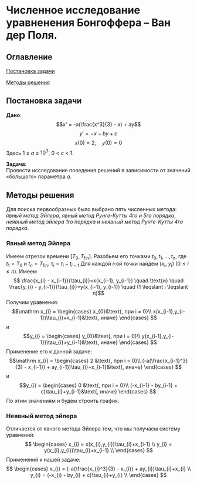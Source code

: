 # Численное исследование уравненения Бонгоффера – Ван дер Поля.

## Оглавление

[Постановка задачи](#1)

[Методы решения](#2)

<a id="1"></a>

## Постановка задачи
__Дано__:
$$x' = -a(\frac{x^3}{3} - x) + ay$$
$$y' = -x - by + c$$
$$x(0) = 2,\quad y(0) = 0$$
Здесь 1 $\leq$ _a_ $\leq$ $10^3$, 0 < _c_ < 1.  

__Задача__:  
Провести исследование поведения решений в зависимости от значений «большого» параметра _a_.

<a id="2"></a>

## Методы решения
Для поиска первообразных было выбрано пять численных метода: _явный метод Эйлера_, _явный метод Рунге-Кутты 4го и 5го порядка_, _неявный метод эйлера 1го порядка_ и _неявный метод Рунге-Кутты 4го порядка_.

### Явный метод Эйлера
Имеем отрезок времени $[T_{0}, T_{\mathrm{fin}}]$. Разобьем его точками $t_{0}, 
t_{1}, \ldots, t_{\mathrm{n}}$, где $t_{1}=T_{0}$ и $t_{n}=T_{\mathrm{fin}}$. 
$\mathrm \tau_{i} = t_{i} - t_{i-1}$
Для каждой $i$-ой точки найдем ($x_{\mathrm{i}}$, $y_{\mathrm{i}}$) ($\mathrm 0 
\leqslant i \leqslant n$). Имеем $$ \frac{x_{i} - x_{i-1}}{\tau_{i}}=x(x_{i-1},
y_{i-1}) \quad \text{и} \quad \frac{y_{i} - y_{i-1}}{\tau_{i}}=y(x_{i-1},
y_{i-1}) \quad (1 \leqslant i \leqslant n)$$ Получим уравнения:
$$\mathrm
    x_{i} = \begin{cases} x_{0}&\text{, при i = 0}\\ 
    x(x_{i-1},y_{i-1})\tau_{i}+x_{i-1}&\text{, иначе} \end{cases}
    $$ и $$y_{i} = \begin{cases} y_{0}&\text{, при i = 0}\\ 
    y(x_{i-1},y_{i-1})\tau_{i}+y_{i-1}&\text{, иначе} \end{cases}
$$
Применение его к данной задаче:
$$\mathrm
    x_{i} = \begin{cases} 2 &\text{, при i = 0}\\ 
    (-a(\frac{x_{i-1}^3}{3} - x_{i-1}) + ay_{i-1})\tau_{i}+x_{i-1}&\text{, иначе} \end{cases}
    $$ и $$y_{i} = \begin{cases} 0 &\text{, при i = 0}\\ 
    (-x_{i-1} - by_{i-1} + c)\tau_{i}+y_{i-1}&\text{, иначе} \end{cases}
$$
По этим значениям и будем строить график.

### Неявный метод эйлера
Отличается от явного метода Эйлера тем, что мы получаем систему уравнений:
$$
    \begin{cases}
    x_{i} = x(x_{i},y_{i})\tau_{i}+x_{i-1} \\ 
    y_{i} = y(x_{i},y_{i})\tau_{i}+x_{i-1} \\ 
    \end{cases}
$$
Применений к нашей задаче:
$$
    \begin{cases}
    x_{i} = (-a(\frac{x_{i}^3}{3} - x_{i}) + ay_{i})\tau_{i}+x_{i} \\ 
    y_{i} = (-x_{i} - by_{i} + c)\tau_{i}+y_{i} \\ 
    \end{cases}
$$
